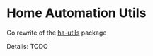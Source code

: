 # Home Automation Utils

Go rewrite of the [ha-utils](https://github.com/klajbard/ha-utils) package

Details: TODO